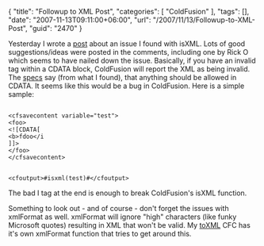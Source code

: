 {
	"title": "Followup to XML Post",
	"categories": [
		"ColdFusion"
	],
	"tags": [],
	"date": "2007-11-13T09:11:00+06:00",
	"url": "/2007/11/13/Followup-to-XML-Post",
	"guid": "2470"
}

Yesterday I wrote a <a href="http://www.raymondcamden.com/index.cfm/2007/11/12/When-is-XML-not-XML">post</a> about an issue I found with isXML. Lots of good suggestions/ideas were posted in the comments, including one by Rick O which seems to have nailed down the issue. Basically, if you have an invalid tag within a CDATA block, ColdFusion will report the XML as being invalid. The <a href="http://www.w3schools.com/xml/xml_cdata.asp">specs</a> say (from what I found), that anything should be allowed in CDATA. It seems like this would be a bug in ColdFusion. Here is a simple sample:

<code>
&lt;cfsavecontent variable="test"&gt;
&lt;foo&gt;
&lt;![CDATA[
&lt;b&gt;fdoo&lt;/i
]]&gt;
&lt;/foo&gt;
&lt;/cfsavecontent&gt;

&lt;cfoutput&gt;#isxml(test)#&lt;/cfoutput&gt;
</code>

The bad I tag at the end is enough to break ColdFusion's isXML function. 

Something to look out - and of course - don't forget the issues with xmlFormat as well. xmlFormat will ignore "high" characters (like funky Microsoft quotes) resulting in XML that won't be valid. My <a href="http://www.coldfusionjedi.com/projects/toxml/">toXML</a> CFC has it's own xmlFormat function that tries to get around this.